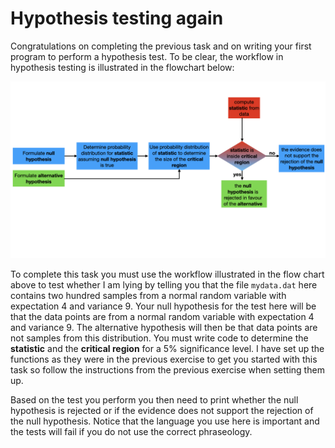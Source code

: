# Hypothesis testing again

Congratulations on completing the previous task and on writing your first program to perform a hypothesis test. To be clear, the workflow in hypothesis testing is illustrated in the flowchart below:

![](hypo-testing.001.jpeg)

To complete this task you must use the workflow illustrated in the flow chart above to test whether I am lying by telling you that the file `mydata.dat` here contains two hundred samples from a normal random variable with expectation 4 and variance 9.  Your null hypothesis for the test here will be that the data points are from a normal random variable with expectation 4 and variance 9.  The alternative hypothesis will then be that data points are not samples from this distribution.  You must write code to determine the __statistic__ and the __critical region__ for a 5% significance level.  I have set up the functions as they were in the previous exercise to get you started with this task so follow the instructions from the previous exercise when setting them up. 

Based on the test you perform you then need to print whether the null hypothesis is rejected or if the evidence does not support the rejection of the null hypothesis.  Notice that the language you use here is important and the tests will fail if you do not use the correct phraseology.  
